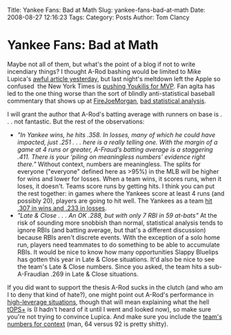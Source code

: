 Title: Yankee Fans: Bad at Math
Slug: yankee-fans-bad-at-math
Date: 2008-08-27 12:16:23
Tags: 
Category: Posts
Author: Tom Clancy

# Yankee Fans: Bad at Math

Maybe not all of them, but what's the point of a blog if not to write incendiary things? I thought A-Rod bashing would be limited to Mike Lupica's <a href="http://www.nydailynews.com/sports/baseball/yankees/2008/08/25/2008-08-25_as_days_wind_down_arod_must_step_up.html" target="_blank">awful article yesterday</a>, but last night's meltdown left the Apple so confused  the New York Times is <a href="http://www.nytimes.com/2008/08/27/sports/baseball/27curry.html?_r=2&amp;adxnnl=1&amp;oref=slogin&amp;ref=sports&amp;adxnnlx=1219835246-sDYAxb3tB0Ub1zLp8MslVw&amp;oref=slogin" target="_blank">pushing Youkilis for MVP</a>. Fan agita has led to the one thing worse than the sort of blindly anti-statistical baseball commentary that shows up at <a href="http://www.firejoemorgan.com/" target="_blank">FireJoeMorgan</a>, <a href="http://www.bugsandcranks.com/new-york-yankees/edward-valentine/a-fraud-right-back-where-he-started/" target="_blank">bad statistical analysis</a>.

I will grant the author that A-Rod's batting average with runners on base is . . . not fantastic. But the rest of the observations:
<ul>
	<li><em>"In Yankee wins, he hits .358. In losses, many of which he could have impacted, just .251 . . . here is a really telling one. With the margin of a game at 4 runs or greater, A-Fraud’s batting average is a staggering .411. There is your ‘piling on meaningless numbers’ evidence right there."</em> Without context, numbers are meaningless. The splits for everyone ("everyone" defined here as &gt;95%) in the MLB will be higher for wins and lower for losses. When a team wins, it scores runs, when it loses, it doesn't. Teams score runs by getting hits. I think you can put the rest together: in games where the Yankees score at least 4 runs (and possibly 20), players are going to hit well. The Yankees as a team <a href="http://www.baseball-reference.com/pi/bsplit.cgi?team=NYY&amp;year=2008" target="_blank">hit .307 in wins and .233 in losses</a>.</li>
	<li><em>"Late &amp; Close . . . An OK .288, but with only 7 RBI in 59 at-bats"</em> At the risk of sounding more snobbish than normal, statistical analysis tends to ignore RBIs (and batting average, but that's a different discussion) because RBIs aren't discrete events. With the exception of a solo home run, players need teammates to do something to be able to accumulate RBIs. It would be nice to know how many opportunities Slappy Bluelips has gotten this year in Late &amp; Close situations. It'd also be nice to see the team's Late &amp; Close numbers. Since you asked, the team hits a sub-A-Fraudian .269 in Late &amp; Close situations.</li>
</ul>
If you did want to support the thesis A-Rod sucks in the clutch (and who am I to deny that kind of hate?), one might point out A-Rod's performance in <a href="http://www.baseball-reference.com/pi/bsplit.cgi?n1=rodrial01&amp;year=2008#wpa-lever" target="_blank">high-leverage situations</a>, though that will mean explaining what the hell <a href="http://www.baseball-reference.com/about/pi_glossary.shtml#pops" target="_blank">tOPS+</a> is (I hadn't heard of it until I went and looked now), so make sure you're not trying to convince Lupica. And make sure you include the <a href="http://www.baseball-reference.com/pi/bsplit.cgi?team=NYY&amp;year=2008" target="_blank">team's numbers for context</a> (man, 64 versus 92 is pretty shitty).
